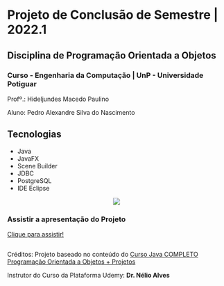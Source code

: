 # Projeto de Conclusão de Semestre | 2022.1
## Disciplina de Programação Orientada a Objetos
### Curso -  Engenharia da Computação | UnP - Universidade Potiguar
Profº.: Hideljundes Macedo Paulino

Aluno: Pedro Alexandre Silva do Nascimento

## **Tecnologias**
- Java
- JavaFX
- Scene Builder
- JDBC
- PostgreSQL
- IDE Eclipse

<div align="center">
  <img src="https://user-images.githubusercontent.com/7572825/172912003-325b8f04-5072-4b65-b4bd-54c621b01cb0.png" />
</div>


### Assistir a apresentação do Projeto 

[Clique para assistir!](https://www.youtube.com/watch?v=bMyRRtAdXVo)


##
Créditos: Projeto baseado no conteúdo do [Curso Java COMPLETO Programação Orientada a Objetos + Projetos](https://www.udemy.com/course/java-curso-completo/)

Instrutor do Curso da Plataforma Udemy: **Dr. Nélio Alves**
